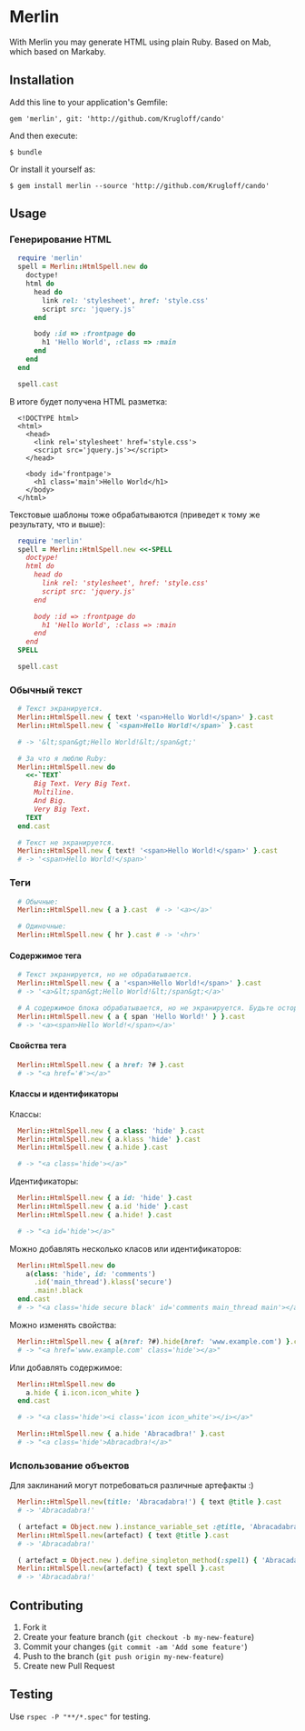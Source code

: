# Merlin

With Merlin you may generate HTML using plain Ruby. Based on Mab, which based on Markaby.

## Installation

Add this line to your application's Gemfile:

`gem 'merlin', git: 'http://github.com/Krugloff/cando'`

And then execute:

`$ bundle`

Or install it yourself as:

`$ gem install merlin --source 'http://github.com/Krugloff/cando'`

## Usage

### Генерирование HTML

~~~~~ ruby
  require 'merlin'
  spell = Merlin::HtmlSpell.new do
    doctype!
    html do
      head do
        link rel: 'stylesheet', href: 'style.css'
        script src: 'jquery.js'
      end

      body :id => :frontpage do
        h1 'Hello World', :class => :main
      end
    end
  end

  spell.cast
~~~~~

В итоге будет получена HTML разметка:

~~~~~
  <!DOCTYPE html>
  <html>
    <head>
      <link rel='stylesheet' href='style.css'>
      <script src='jquery.js'></script>
    </head>

    <body id='frontpage'>
      <h1 class='main'>Hello World</h1>
    </body>
  </html>
~~~~~

Текстовые шаблоны тоже обрабатываются (приведет к тому же результату, что и выше):

~~~~~ ruby
  require 'merlin'
  spell = Merlin::HtmlSpell.new <<-SPELL
    doctype!
    html do
      head do
        link rel: 'stylesheet', href: 'style.css'
        script src: 'jquery.js'
      end

      body :id => :frontpage do
        h1 'Hello World', :class => :main
      end
    end
  SPELL

  spell.cast
~~~~~

### Обычный текст

~~~~~ ruby
  # Текст экранируется.
  Merlin::HtmlSpell.new { text '<span>Hello World!</span>' }.cast
  Merlin::HtmlSpell.new { `<span>Hello World!</span>` }.cast

  # -> '&lt;span&gt;Hello World!&lt;/span&gt;'

  # За что я люблю Ruby:
  Merlin::HtmlSpell.new do
    <<-`TEXT`
      Big Text. Very Big Text.
      Multiline.
      And Big.
      Very Big Text.
    TEXT
  end.cast

  # Текст не экранируется.
  Merlin::HtmlSpell.new { text! '<span>Hello World!</span>' }.cast
  # -> '<span>Hello World!</span>'
~~~~~

### Теги

~~~~~ ruby
  # Обычные:
  Merlin::HtmlSpell.new { a }.cast  # -> '<a></a>'

  # Одиночные:
  Merlin::HtmlSpell.new { hr }.cast # -> '<hr>'
~~~~~

#### Содержимое тега

~~~~~ ruby
  # Текст экранируется, но не обрабатывается.
  Merlin::HtmlSpell.new { a '<span>Hello World!</span>' }.cast
  # -> '<a>&lt;span&gt;Hello World!&lt;/span&gt;</a>'

  # А содержимое блока обрабатывается, но не экранируется. Будьте осторожны.
  Merlin::HtmlSpell.new { a { span 'Hello World!' } }.cast
  # -> '<a><span>Hello World!</span></a>'
~~~~~

#### Свойства тега

~~~~~ ruby
  Merlin::HtmlSpell.new { a href: ?# }.cast
  # -> "<a href='#'></a>"
~~~~~

#### Классы и идентификаторы

Классы:

~~~~~ ruby
  Merlin::HtmlSpell.new { a class: 'hide' }.cast
  Merlin::HtmlSpell.new { a.klass 'hide' }.cast
  Merlin::HtmlSpell.new { a.hide }.cast

  # -> "<a class='hide'></a>"
~~~~~

Идентификаторы:

~~~~~ ruby
  Merlin::HtmlSpell.new { a id: 'hide' }.cast
  Merlin::HtmlSpell.new { a.id 'hide' }.cast
  Merlin::HtmlSpell.new { a.hide! }.cast

  # -> "<a id='hide'></a>"
~~~~~

Можно добавлять несколько класов или идентификаторов:

~~~~~ ruby
  Merlin::HtmlSpell.new do
    a(class: 'hide', id: 'comments')
      .id('main_thread').klass('secure')
      .main!.black
  end.cast
  # -> "<a class='hide secure black' id='comments main_thread main'></a>"
~~~~~

Можно изменять свойства:

~~~~~ ruby
  Merlin::HtmlSpell.new { a(href: ?#).hide(href: 'www.example.com') }.cast
  # -> "<a href='www.example.com' class='hide'></a>"
~~~~~

Или добавлять содержимое:

~~~~~ ruby
  Merlin::HtmlSpell.new do
    a.hide { i.icon.icon_white }
  end.cast

  # -> "<a class='hide'><i class='icon icon_white'></i></a>"

  Merlin::HtmlSpell.new { a.hide 'Abracadbra!' }.cast
  # -> "<a class='hide'>Abracadbra!</a>"
~~~~~

### Использование объектов

Для заклинаний могут потребоваться различные артефакты :)

~~~~~ ruby
  Merlin::HtmlSpell.new(title: 'Abracadabra!') { text @title }.cast
  # -> 'Abracadabra!'

  ( artefact = Object.new ).instance_variable_set :@title, 'Abracadabra!'
  Merlin::HtmlSpell.new(artefact) { text @title }.cast
  # -> 'Abracadabra!'

  ( artefact = Object.new ).define_singleton_method(:spell) { 'Abracadabra!' }
  Merlin::HtmlSpell.new(artefact) { text spell }.cast
  # -> 'Abracadabra!'
~~~~~

## Contributing

1. Fork it
2. Create your feature branch (`git checkout -b my-new-feature`)
3. Commit your changes (`git commit -am 'Add some feature'`)
4. Push to the branch (`git push origin my-new-feature`)
5. Create new Pull Request

## Testing

Use `rspec -P "**/*.spec"` for testing.